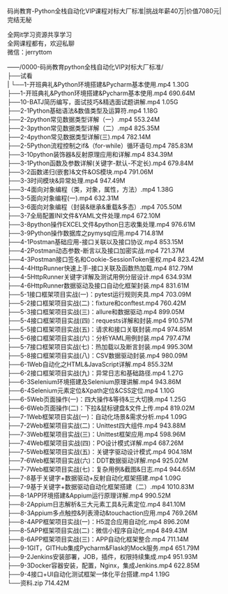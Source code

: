 码尚教育-Python全栈自动化VIP课程对标大厂标准|挑战年薪40万|价值7080元|完结无秘

全网it学习资源共享学习<br>全网课程都有，欢迎私聊<br>微信：jerryttom<br>

——/0000-码尚教育python全栈自动化VIP对标大厂标准/<br> ├──试看<br> | └──1-开班典礼&amp;Python环境搭建&amp;Pycharm基本使用.mp4 1.30G<br> ├──1-开班典礼&amp;Python环境搭建&amp;Pycharm基本使用.mp4 690.64M<br> ├──10-BATJ简历编写，面试技巧&amp;精选面试题讲解.mp4 1.05G<br> ├──2-1Python基础语法&amp;数值类型及运算符.mp4 1.18G<br> ├──2-2python常见数据类型详解（一）.mp4 553.24M<br> ├──2-3python常见数据类型详解（二）.mp4 825.35M<br> ├──2-4python常见数据类型详解(三).mp4 782.14M<br> ├──2-5Python流程控制之if&amp;（for-while）循环语句.mp4 785.83M<br> ├──3-10python装饰器&amp;反射原理应用和详解.mp4 834.39M<br> ├──3-1Python函数及参数详解(关键字-默认-不定长).mp4 679.84M<br> ├──3-2函数递归(嵌套)&amp;文件&amp;OS模块.mp4 791.06M<br> ├──3-3时间模块&amp;异常处理.mp4 947.49M<br> ├──3-4面向对象编程（类，对象，属性，方法）.mp4 1.38G<br> ├──3-5面向对象编程(一).mp4 632.31M<br> ├──3-6面向对象编程（封装&amp;继承&amp;重载&amp;多态）.mp4 705.50M<br> ├──3-7全局配置INI文件&amp;YAML文件处理.mp4 672.10M<br> ├──3-8python操作EXCEL文件&amp;python日志收集处理.mp4 976.61M<br> ├──3-9Python操作数据库之pymysql应用.mp4 714.81M<br> ├──4-1Postman基础应用-接口关联以及接口协议.mp4 853.15M<br> ├──4-2Postman动态参数-断言以及接口加密实战.mp4 721.37M<br> ├──4-3Postman接口签名和Cookie-SessionToken鉴权.mp4 823.42M<br> ├──4-4HttpRunner快速上手-接口关联及函数热加载.mp4 812.79M<br> ├──4-5HttpRunner关键字详解及测试用例分层设计.mp4 634.93M<br> ├──4-6HttpRunner数据驱动及接口自动化框架封装.mp4 831.61M<br> ├──5-1接口框架项目实战(一)：pytest运行规则夹具.mp4 703.09M<br> ├──5-2接口框架项目实战(二)：fixture和conftest.mp4 760.42M<br> ├──5-3接口框架项目实战(三)：allure和数据驱动.mp4 899.05M<br> ├──5-4接口框架项目实战(四)：requests详解和封装.mp4 910.57M<br> ├──5-5接口框架项目实战(五)：请求和接口关联封装.mp4 974.85M<br> ├──5-6接口框架项目实战(六)：分析YAML用例封装.mp4 797.47M<br> ├──5-7接口框架项目实战(七)：热加载以及断言封装.mp4 995.30M<br> ├──5-8接口框架项目实战(八)：CSV数据驱动封装.mp4 980.09M<br> ├──6-1Web自动化之HTML&amp;JavaScript详解.mp4 855.32M<br> ├──6-2接口框架项目实战(九)：异常日志和基础路径.mp4 1.27G<br> ├──6-3Selenium环境搭建及Selenium原理讲解.mp4 943.86M<br> ├──6-4Selenium元素定位&amp;Xpath定位&amp;CSS定位.mp4 1.10G<br> ├──6-5Web页面操作(一)：四大操作&amp;等待&amp;三大切换.mp4 1.25G<br> ├──6-6Web页面操作(二)：下拉&amp;鼠标键盘&amp;文件上传.mp4 819.02M<br> ├──7-1Web框架项目实战(一)：自动化场景&amp;需求分析.mp4 1.09G<br> ├──7-2Web框架项目实战(二)：Unittest四大组件.mp4 943.88M<br> ├──7-3Web框架项目实战(三)：Unittest框架应用.mp4 598.96M<br> ├──7-4Web框架项目实战(四)：PO设计模式详解.mp4 687.26M<br> ├──7-5Web框架项目实战(五)：关键字驱动设计模式.mp4 904.18M<br> ├──7-6Web框架项目实战(六)：DDT数据驱动详解.mp4 925.02M<br> ├──7-7Web框架项目实战(七)：复杂用例&amp;截图&amp;日志.mp4 944.65M<br> ├──7-8基于关键字+数据驱动+反射自动化框架搭建.mp4 1.09G<br> ├──7-9基于关键字+数据驱动自动化框架搭建（二）.mp4 1010.83M<br> ├──8-1APP环境搭建&amp;Appium运行原理详解.mp4 990.52M<br> ├──8-2Appium日志解析&amp;三大元素工具&amp;元素定位.mp4 841.10M<br> ├──8-3Appium多点触控&amp;列表滑动&amp;touchaction应用.mp4 769.26M<br> ├──8-4APP框架项目实战(一)：H5混合应用自动化.mp4 896.20M<br> ├──8-5APP框架项目实战(二)：微信小程序自动化.mp4 849.43M<br> ├──8-6APP框架项目实战(三)：APP自动化框架整合.mp4 711.14M<br> ├──9-1GIT，GITHub集成Pycharm&amp;Flask的Mock服务.mp4 651.79M<br> ├──9-2Jenkins安装部署，JOB，插件，权限持续集成.mp4 951.93M<br> ├──9-3Docker容器安装，配置，Nginx，集成Jenkins.mp4 622.85M<br> ├──9-4接口+UI自动化测试框架一体化平台搭建.mp4 1.19G<br> └──资料.zip 714.42M